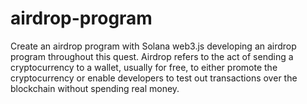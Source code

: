 # airdrop-program
Create an airdrop program with Solana web3.js
developing an airdrop program throughout this quest. Airdrop refers to the act of sending a cryptocurrency to a wallet, usually for free, to either promote the cryptocurrency or enable developers to test out transactions over the blockchain without spending real money.
